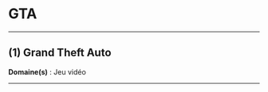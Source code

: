# GTA

--------------------

## (1) Grand Theft Auto

**Domaine(s)** : Jeu vidéo

--------------------